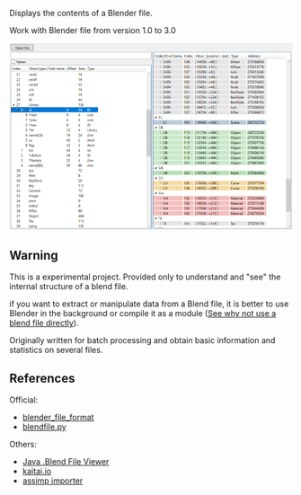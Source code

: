 
Displays the contents of a Blender file.

Work with Blender file from version 1.0 to 3.0

![](./Capture.png)

## Warning

This is a experimental project.
Provided only to understand and "see" the internal structure of a blend file.

if you want to extract or manipulate  data from a Blend file, it is better to use Blender in the background or compile it as a module ([See why not use a blend file directly](https://devtalk.blender.org/t/blender-file-format-import-library/17730)).

Originally written for batch processing and obtain basic information and statistics on several files. 

## References

Official:

- [blender_file_format](https://developer.blender.org/diffusion/B/browse/master/doc/blender_file_format/)
- [blendfile.py](https://developer.blender.org/diffusion/BDT/browse/master/modules/blendfile.py)

Others:

- [Java .Blend File Viewer](https://github.com/homacs/org.cakelab.blender.fileviewer)
- [kaitai.io](https://formats.kaitai.io/blender_blend/index.html)
- [assimp importer](https://github.com/assimp/assimp/blob/master/code/AssetLib/Blender)
